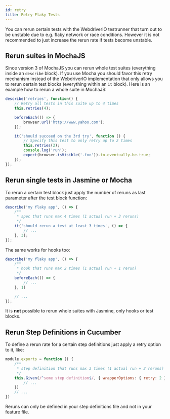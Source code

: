 ```yaml
---
id: retry
title: Retry Flaky Tests
---
```


You can rerun certain tests with the WebdriverIO testrunner that turn out to be unstable due to e.g. flaky network or race conditions. However it is not recommended to just increase the rerun rate if tests become unstable.

## Rerun suites in MochaJS

Since version 3 of MochaJS you can rerun whole test suites (everything inside an `describe` block). If you use Mocha you should favor this retry mechanism instead of the WebdriverIO implementation that only allows you to rerun certain test blocks (everything within an `it` block). Here is an example how to rerun a whole suite in MochaJS:

```js
describe('retries', function() {
    // Retry all tests in this suite up to 4 times
    this.retries(4);

    beforeEach(() => {
        browser.url('http://www.yahoo.com');
    });

    it('should succeed on the 3rd try', function () {
        // Specify this test to only retry up to 2 times
        this.retries(2);
        console.log('run');
        expect(browser.isVisible('.foo')).to.eventually.be.true;
    });
});
```

## Rerun single tests in Jasmine or Mocha

To rerun a certain test block just apply the number of reruns as last parameter after the test block function:

```js
describe('my flaky app', () => {
    /**
     * spec that runs max 4 times (1 actual run + 3 reruns)
     */
    it('should rerun a test at least 3 times', () => {
        // ...
    }, 3);
});
```

The same works for hooks too:

```js
describe('my flaky app', () => {
    /**
     * hook that runs max 2 times (1 actual run + 1 rerun)
     */
    beforeEach(() => {
        // ...
    }, 1)

    // ...
});
```

It is **not** possible to rerun whole suites with Jasmine, only hooks or test blocks.

## Rerun Step Definitions in Cucumber

To define a rerun rate for a certain step definitions just apply a retry option to it, like:

```js
module.exports = function () {
    /**
     * step definition that runs max 3 times (1 actual run + 2 reruns)
     */
    this.Given(/^some step definition$/, { wrapperOptions: { retry: 2 } }, () => {
        // ...
    })
    // ...
})
```

Reruns can only be defined in your step definitions file and not in your feature file.
